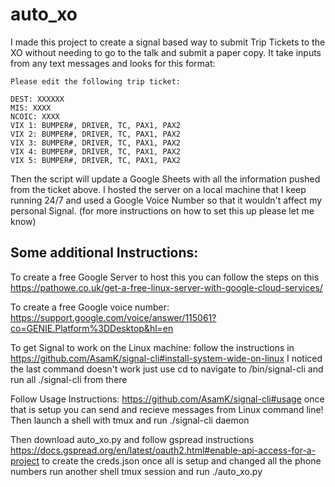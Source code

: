 # auto_xo
I made this project to create a signal based way to submit Trip Tickets to the XO without needing to go to the talk and submit a paper copy.
It take inputs from any text messages and looks for this format:
```
Please edit the following trip ticket:

DEST: XXXXXX 
MIS: XXXX
NCOIC: XXXX
VIX 1: BUMPER#, DRIVER, TC, PAX1, PAX2
VIX 2: BUMPER#, DRIVER, TC, PAX1, PAX2
VIX 3: BUMPER#, DRIVER, TC, PAX1, PAX2
VIX 4: BUMPER#, DRIVER, TC, PAX1, PAX2
VIX 5: BUMPER#, DRIVER, TC, PAX1, PAX2
```
Then the script will update a Google Sheets with all the information pushed from the ticket above. 
I hosted the server on a local machine that I keep running 24/7 and used a Google Voice Number so that it wouldn't affect my personal Signal. 
(for more instructions on how to set this up please let me know)



## Some additional Instructions:

To create a free Google Server to host this you can follow the steps on this https://pathowe.co.uk/get-a-free-linux-server-with-google-cloud-services/

To create a free Google voice number: 
https://support.google.com/voice/answer/115061?co=GENIE.Platform%3DDesktop&hl=en

To get Signal to work on the Linux machine:
follow the instructions in https://github.com/AsamK/signal-cli#install-system-wide-on-linux 
I noticed the last command doesn't work just use cd to navigate to /bin/signal-cli and run all ./signal-cli from there

Follow Usage Instructions: 
https://github.com/AsamK/signal-cli#usage once that is setup you can send and recieve messages from Linux command line!
Then launch a shell with tmux and run ./signal-cli daemon

Then download auto_xo.py and follow gspread instructions 
https://docs.gspread.org/en/latest/oauth2.html#enable-api-access-for-a-project to create the creds.json
once all is setup and changed all the phone numbers run another shell tmux session and run ./auto_xo.py


